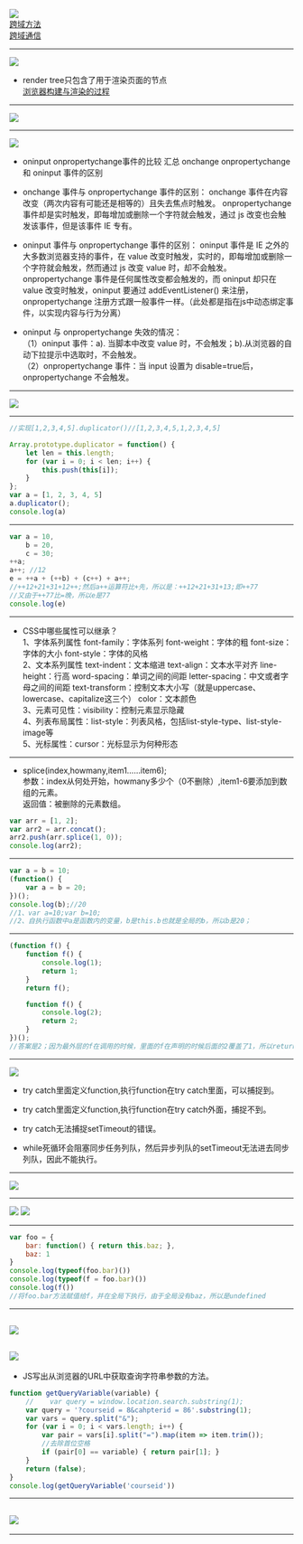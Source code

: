 <img src="./5.png"></img>  
[跨域方法](https://www.cnblogs.com/happy-8090/p/11570998.html)  
[跨域通信](https://www.jb51.net/article/77312.htm)

---
<img src="./9.png"></img>
- render tree只包含了用于渲染页面的节点  
[浏览器构建与渲染的过程](https://www.cnblogs.com/wangge001/p/9029162.html)

---

<img src="./11.png"></img>

---

<img src="./23.png"></img>
- oninput onpropertychange事件的比较
汇总 onchange onpropertychange 和 oninput 事件的区别


- onchange 事件与 onpropertychange 事件的区别：
 onchange 事件在内容改变（两次内容有可能还是相等的）且失去焦点时触发。
 onpropertychange 事件却是实时触发，即每增加或删除一个字符就会触发，通过 js 改变也会触发该事件，但是该事件 IE 专有。
- oninput 事件与 onpropertychange 事件的区别：
 oninput 事件是 IE 之外的大多数浏览器支持的事件，在 value 改变时触发，实时的，即每增加或删除一个字符就会触发，然而通过 js 改变 value 时，却不会触发。  
 onpropertychange 事件是任何属性改变都会触发的，而 oninput 却只在 value 改变时触发，oninput 要通过 addEventListener() 来注册，onpropertychange 注册方式跟一般事件一样。（此处都是指在js中动态绑定事件，以实现内容与行为分离）
- oninput 与 onpropertychange 失效的情况：  
 （1）oninput 事件：a). 当脚本中改变 value 时，不会触发；b).从浏览器的自动下拉提示中选取时，不会触发。  
 （2）onpropertychange 事件：当 input 设置为 disable=true后，onpropertychange 不会触发。 

---

<img src="./15.png"></img>
 
---

```js
//实现[1,2,3,4,5].duplicator()//[1,2,3,4,5,1,2,3,4,5]

Array.prototype.duplicator = function() {
    let len = this.length;
    for (var i = 0; i < len; i++) {
        this.push(this[i]);
    }
};
var a = [1, 2, 3, 4, 5]
a.duplicator();
console.log(a)

```

--- 
```js
var a = 10,
    b = 20,
    c = 30;
++a;
a++; //12
e = ++a + (++b) + (c++) + a++;
//++12+21+31+12++;然后a++运算符比+先，所以是：++12+21+31+13;即++77
//又由于++77比=晚，所以e是77
console.log(e)
```

--- 

- CSS中哪些属性可以继承？  
1、字体系列属性 font-family：字体系列 font-weight：字体的粗 font-size：字体的大小 font-style：字体的风格  
2、文本系列属性 text-indent：文本缩进 text-align：文本水平对齐 line-height：行高 word-spacing：单词之间的间距 letter-spacing：中文或者字母之间的间距 text-transform：控制文本大小写（就是uppercase、lowercase、capitalize这三个） color：文本颜色  
3、元素可见性：visibility：控制元素显示隐藏  
4、列表布局属性：list-style：列表风格，包括list-style-type、list-style-image等  
5、光标属性：cursor：光标显示为何种形态  
---

- splice(index,howmany,item1……item6);  
参数：index从何处开始，howmany多少个（0不删除）,item1-6要添加到数组的元素。  
返回值：被删除的元素数组。

```js
var arr = [1, 2];
var arr2 = arr.concat();
arr2.push(arr.splice(1, 0));
console.log(arr2);
```

---

```js
var a = b = 10;
(function() {
    var a = b = 20;
})();
console.log(b);//20
//1、var a=10;var b=10;
//2、自执行函数中a是函数内的变量，b是this.b也就是全局的b，所以b是20；
```
---

```js
(function f() {
    function f() {
        console.log(1);
        return 1;
    }
    return f();

    function f() {
        console.log(2);
        return 2;
    }
})();
//答案是2；因为最外层的f在调用的时候，里面的f在声明的时候后面的2覆盖了1，所以return f()的时候是调用下面的那个。
```
---
<img src="./1.png"></img>
- try catch里面定义function,执行function在try catch里面，可以捕捉到。
- try catch里面定义function,执行function在try catch外面，捕捉不到。
- try catch无法捕捉setTimeout的错误。

- while死循环会阻塞同步任务列队，然后异步列队的setTimeout无法进去同步列队，因此不能执行。

---
<img src="./24.png"></img>

---
<img src="./3-1.png"></img>
<img src="./3-2.png"></img>

---
```js
var foo = {
    bar: function() { return this.baz; },
    baz: 1
}
console.log(typeof(foo.bar)())
console.log(typeof(f = foo.bar)())
console.log(f())
//将foo.bar方法赋值给f，并在全局下执行，由于全局没有baz，所以是undefined
```

---
<img src="./18.png"></img>
---

<img src="./4.png"></img>
---

- JS写出从浏览器的URL中获取查询字符串参数的方法。
```js
function getQueryVariable(variable) {
    //    var query = window.location.search.substring(1);
    var query = '?courseid = 8&cahpterid = 86'.substring(1);
    var vars = query.split("&");
    for (var i = 0; i < vars.length; i++) {
        var pair = vars[i].split("=").map(item => item.trim());
        //去除首位空格
        if (pair[0] == variable) { return pair[1]; }
    }
    return (false);
}
console.log(getQueryVariable('courseid'))
```
--- 
<img src="./12.png"></img>
--- 

<!-- JS实现html转义和反转义主要有两种方式 -->
--- 